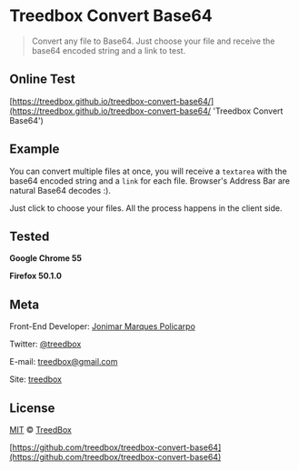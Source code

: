 # Treedbox Convert Base64
> Convert any file to Base64. Just choose your file and receive the base64 encoded string and a link to test.

## Online Test
[https://treedbox.github.io/treedbox-convert-base64/](https://treedbox.github.io/treedbox-convert-base64/ 'Treedbox Convert Base64')

## Example
You can convert multiple files at once, you will receive a `textarea` with the base64 encoded string and a `link` for each file. Browser's Address Bar are natural Base64 decodes :).

Just click to choose your files. All the process happens in the client side.

## Tested
**Google Chrome 55**

**Firefox 50.1.0**

## Meta
Front-End Developer: [Jonimar Marques Policarpo](http://linkedin.com/in/treedbox 'LinkEdin')

Twitter: [@treedbox](http://twitter.com/treedbox)

E-mail: [treedbox@gmail.com](mailto:treedbox@gmail.com)

Site: [treedbox](http://treedbox.com)

## License
[MIT](LICENSE.md) © [TreedBox](https://github.com/treedbox)

[https://github.com/treedbox/treedbox-convert-base64](https://github.com/treedbox/treedbox-convert-base64)
